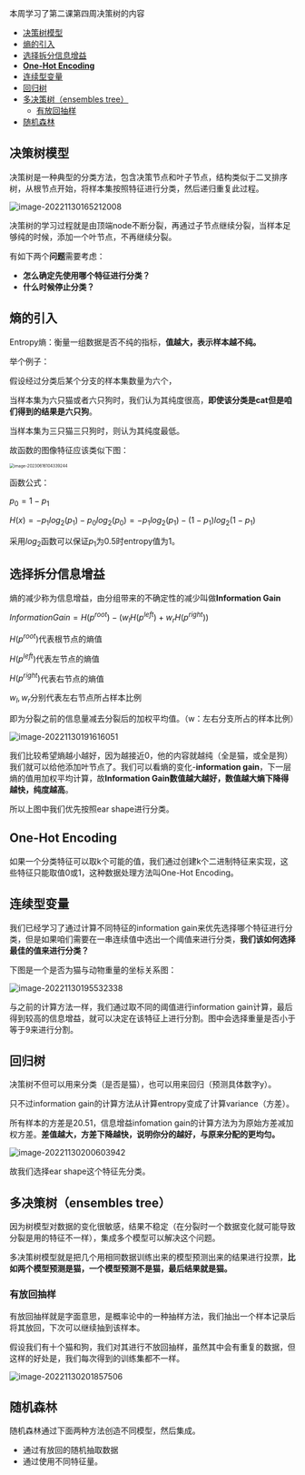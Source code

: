 本周学习了第二课第四周决策树的内容

* [决策树模型](#决策树模型)
* [熵的引入](#熵的引入)
* [选择拆分信息增益](#选择拆分信息增益)
* [<strong>One\-Hot Encoding</strong>](#one-hot-encoding)
* [连续型变量](#连续型变量)
* [回归树](#回归树)
* [多决策树（ensembles tree）](#多决策树ensembles-tree)
  * [有放回抽样](#有放回抽样)
* [随机森林](#随机森林)

## 决策树模型

决策树是一种典型的分类方法，包含决策节点和叶子节点，结构类似于二叉排序树，从根节点开始，将样本集按照特征进行分类，然后递归重复此过程。

![image-20221130165212008](assets/image-20221130165212008-1686883028263-2.png)

决策树的学习过程就是由顶端node不断分裂，再通过子节点继续分裂，当样本足够纯的时候，添加一个叶节点，不再继续分裂。

有如下两个**问题**需要考虑：

- **怎么确定先使用哪个特征进行分类？**
- **什么时候停止分类？**

## 熵的引入

Entropy熵：衡量一组数据是否不纯的指标，**值越大，表示样本越不纯。**

举个例子：

假设经过分类后某个分支的样本集数量为六个，

当样本集为六只猫或者六只狗时，我们认为其纯度很高，**即使该分类是cat但是咱们得到的结果是六只狗**。

当样本集为三只猫三只狗时，则认为其纯度最低。

故函数的图像特征应该类似下图：

<img src="assets/image-20230616104339244.png" alt="image-20230616104339244" style="zoom:50%;" />

函数公式：

$p_0 = 1 - p_1$

$H(x)=-p_1log_2(p_1) - p_0log_2(p_0) = -p_1log_2(p_1) - (1-p_1)log_2(1-p_1)$

采用$log_2$函数可以保证$p_1$为0.5时entropy值为1。

## 选择拆分信息增益

熵的减少称为信息增益，由分组带来的不确定性的减少叫做**Information Gain**

$Information Gain = H(p^{root}) - (w_lH(p^{left}) + w_rH(p^{right}))$

$H(p^{root})$代表根节点的熵值

$H(p^{left})$代表左节点的熵值

$H(p^{right})$代表右节点的熵值

$w_l,w_r$分别代表左右节点所占样本比例

即为分裂之前的信息量减去分裂后的加权平均值。（w：左右分支所占的样本比例）

![image-20221130191616051](assets/image-20221130191616051.png)

我们比较希望熵越小越好，因为越接近0，他的内容就越纯（全是猫，或全是狗）我们就可以给他添加叶节点了。我们可以看熵的变化-**information gain**，下一层熵的值用加权平均计算，故**Information Gain数值越大越好，数值越大熵下降得越快，纯度越高**。

所以上图中我们优先按照ear shape进行分类。

## **One-Hot Encoding**

如果一个分类特征可以取k个可能的值，我们通过创建k个二进制特征来实现，这些特征只能取值0或1，这种数据处理方法叫One-Hot Encoding。

## 连续型变量

我们已经学习了通过计算不同特征的information gain来优先选择哪个特征进行分类，但是如果咱们需要在一串连续值中选出一个阈值来进行分类，**我们该如何选择最佳的值来进行分类？**

下图是一个是否为猫与动物重量的坐标关系图：

![image-20221130195532338](assets/image-20221130195532338.png)

与之前的计算方法一样，我们通过取不同的阈值进行information gain计算，最后得到较高的信息增益，就可以决定在该特征上进行分割。图中会选择重量是否小于等于9来进行分割。

## 回归树

决策树不但可以用来分类（是否是猫），也可以用来回归（预测具体数字y）。

只不过information gain的计算方法从计算entropy变成了计算variance（方差）。

所有样本的方差是20.51，信息增益infomation gain的计算方法为为原始方差减加权方差。**差值越大，方差下降越快，说明你分的越好，与原来分配的更均匀。**

![image-20221130200603942](assets/image-20221130200603942.png)

故我们选择ear shape这个特征先分类。

## 多决策树（ensembles tree）

因为树模型对数据的变化很敏感，结果不稳定（在分裂时一个数据变化就可能导致分裂是用的特征不一样），集成多个模型可以解决这个问题。

多决策树模型就是把几个用相同数据训练出来的模型预测出来的结果进行投票，**比如两个模型预测是猫，一个模型预测不是猫，最后结果就是猫。**

### 有放回抽样

有放回抽样就是字面意思，是概率论中的一种抽样方法，我们抽出一个样本记录后将其放回，下次可以继续抽到该样本。

假设我们有十个猫和狗，我们对其进行不放回抽样，虽然其中会有重复的数据，但这样的好处是，我们每次得到的训练集都不一样。

![image-20221130201857506](assets/image-20221130201857506.png)

## 随机森林

随机森林通过下面两种方法创造不同模型，然后集成。

- 通过有放回的随机抽取数据
- 通过使用不同特征量。